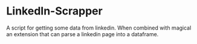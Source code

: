 # LinkedIn-Scrapper
A script for getting some data from linkedin. When combined with magical an extension that can parse a linkedin page into a dataframe.
